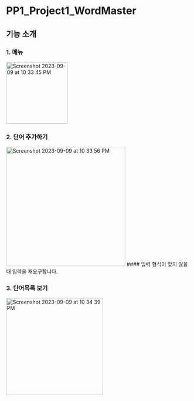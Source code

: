 # PP1_Project1_WordMaster

## 기능 소개
### 1. 메뉴
<img width="168" alt="Screenshot 2023-09-09 at 10 33 45 PM" src="https://github.com/livmeraki/PP1_Project1_WordMaster/assets/101008862/4fd073d3-a931-47f5-bfc9-6116ece8caa1">

### 2. 단어 추가하기
<img width="325" alt="Screenshot 2023-09-09 at 10 33 56 PM" src="https://github.com/livmeraki/PP1_Project1_WordMaster/assets/101008862/21f03647-e013-4412-a493-d955921712d1">
#### 입력 형식이 맞지 않을 때 입력을 재요구합니다.

### 3. 단어목록 보기
<img width="264" alt="Screenshot 2023-09-09 at 10 34 39 PM" src="https://github.com/livmeraki/PP1_Project1_WordMaster/assets/101008862/a6f163c2-f98a-45fe-870c-319b55d666d8">
